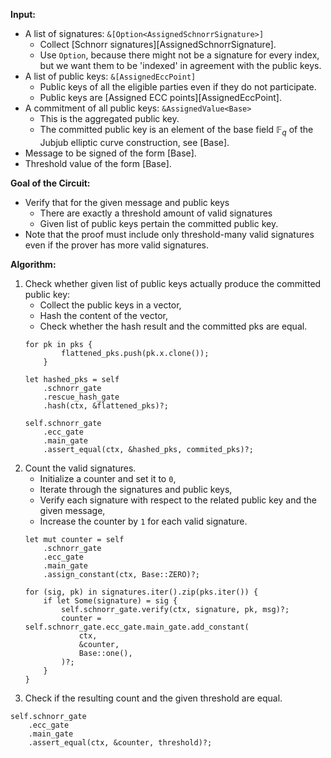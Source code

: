 **Input:**
- A list of signatures: `&[Option<AssignedSchnorrSignature>]`
    - Collect [Schnorr signatures][AssignedSchnorrSignature].
    - Use `Option`, because there might not be a signature for every index, but we want them to be 'indexed' in agreement with the public keys.
- A list of public keys: `&[AssignedEccPoint]`
    - Public keys of all the eligible parties even if they do not participate.
    - Public keys are [Assigned ECC points][AssignedEccPoint].
- A commitment of all public keys: `&AssignedValue<Base>`
    - This is the aggregated public key.
    - The committed public key is an element of the base field $\mathbb{F}_q$ of the Jubjub elliptic curve construction, see [Base].
- Message to be signed of the form [Base].
- Threshold value of the form [Base].

**Goal of the Circuit:**
- Verify that for the given message and public keys
    - There are exactly a threshold amount of valid signatures
    - Given list of public keys pertain the committed public key.
- Note that the proof must include only threshold-many valid signatures even if the prover has more valid signatures.

**Algorithm:**
1. Check whether given list of public keys actually produce the committed public key:
    * Collect the public keys in a vector,
    * Hash the content of the vector,
    * Check whether the hash result and the committed pks are equal.
    ```ignore
    for pk in pks {
            flattened_pks.push(pk.x.clone());
        }

    let hashed_pks = self
        .schnorr_gate
        .rescue_hash_gate
        .hash(ctx, &flattened_pks)?;

    self.schnorr_gate
        .ecc_gate
        .main_gate
        .assert_equal(ctx, &hashed_pks, commited_pks)?;
    ```
2. Count the valid signatures.
    * Initialize a counter and set it to `0`,
    * Iterate through the signatures and public keys,
    * Verify each signature with respect to the related public key and the given message,
    * Increase the counter by `1` for each valid signature.
    ```ignore
    let mut counter = self
        .schnorr_gate
        .ecc_gate
        .main_gate
        .assign_constant(ctx, Base::ZERO)?;

    for (sig, pk) in signatures.iter().zip(pks.iter()) {
        if let Some(signature) = sig {
            self.schnorr_gate.verify(ctx, signature, pk, msg)?;
            counter = self.schnorr_gate.ecc_gate.main_gate.add_constant(
                ctx,
                &counter,
                Base::one(),
            )?;
        }
    }
    ```
3. Check if the resulting count and the given threshold are equal.
```ignore
self.schnorr_gate
    .ecc_gate
    .main_gate
    .assert_equal(ctx, &counter, threshold)?;
```
